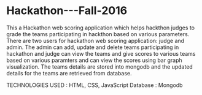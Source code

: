 # Hackathon---Fall-2016

This a Hackathon web scoring application which helps hackthon judges to grade the teams participating in hackthon based on various parameters. There are two users for hackathon web scoring application: judge and admin. The admin can add, update and delete teams participating in hackathon and judge can view the teams and give scores to various teams based on various paramters and can view the scores using bar graph visualization. The teams details are stored into mongodb and the updated details for the teams are retrieved from database.


TECHNOLOGIES USED : HTML, CSS, JavaScript
Database : Mongodb
